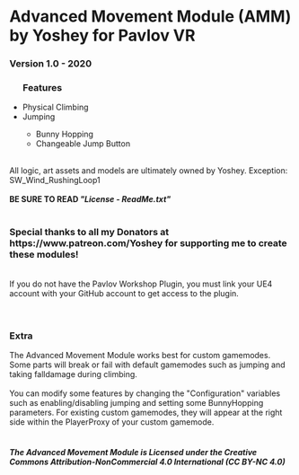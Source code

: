 <h1>Advanced Movement Module (AMM) by Yoshey for Pavlov VR</h1>
<h3>Version 1.0 - 2020</h3>
<ul><h3>Features</h3>
  <li>Physical Climbing</li>
  <li>Jumping</li>
  <ul>
    <li>Bunny Hopping</li>
    <li>Changeable Jump Button</li>
  </ul>
</ul>
<br>
All logic, art assets and models are ultimately owned by Yoshey.
Exception: SW_Wind_RushingLoop1
<br>
<br>
<b>BE SURE TO READ <i>"License - ReadMe.txt"</i></b>
<br>
<br>
<h3>Special thanks to all my Donators at https://www.patreon.com/Yoshey for supporting me to create these modules!</h3>
<br>
If you do not have the Pavlov Workshop Plugin, you must link your UE4 account with your
GitHub account to get access to the plugin.
<br>
<br>
<br>
<h3>Extra</h3>
The Advanced Movement Module works best for custom gamemodes. Some parts will break or fail with default gamemodes such as jumping and taking falldamage during climbing.
<br>
<br>
You can modify some features by changing the "Configuration" variables such as enabling/disabling jumping and setting some BunnyHopping parameters. For existing custom gamemodes, they will appear at the right side within the PlayerProxy of your custom gamemode.
<br>
<br>
<h5>The Advanced Movement Module is Licensed under the
Creative Commons Attribution-NonCommercial 4.0 International (CC BY-NC 4.0)</h5>
